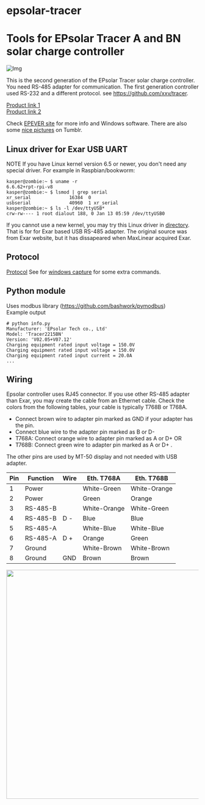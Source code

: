 # epsolar-tracer
Tools for EPsolar Tracer A and BN solar charge controller
===================================================
![Img](img/epsolar_tracer_bn.jpg)

This is the second generation of the EPsolar Tracer solar charge controller. 
You need RS-485 adapter for communication. The first generation controller 
used RS-232 and a different protocol. see https://github.com/xxv/tracer.

[Product link 1](http://www.epsolarpv.com/en/index.php/Product/pro_content/id/573/am_id/136)  
[Product link 2](http://www.epsolarpv.com/en/index.php/Product/index/id/653/am_id/134)  

Check [EPEVER site](https://www.epever.com/) for more info and Windows software.
There are also some [nice pictures](http://gwl-power.tumblr.com/tagged/tracer) on Tumblr.

Linux driver for Exar USB UART
------------------------------
NOTE If you have Linux kernel version 6.5 or newer, you don't need any special driver.
For example in Raspbian/bookworm:
```
kasper@zombie:~ $ uname -r
6.6.62+rpt-rpi-v8
kasper@zombie:~ $ lsmod | grep serial
xr_serial              16384  0
usbserial              40960  1 xr_serial
kasper@zombie:~ $ ls -l /dev/ttyUSB*
crw-rw---- 1 root dialout 188, 0 Jan 13 05:59 /dev/ttyUSB0
```

If you cannot use a new kernel, you may try this Linux driver in
[directory](xr_usb_serial_common-1a). That is for for Exar based USB RS-485 adapter. 
The original source was from Exar website, but it has dissapeared when MaxLinear acquired Exar.

Protocol
--------
[Protocol](archive/1733_modbus_protocol.pdf)
See for [windows capture](archive/epsolar.txt) for some extra commands.

Python module
-------------
Uses modbus library (https://github.com/bashwork/pymodbus)  
Example output
```
# python info.py 
Manufacturer: 'EPsolar Tech co., Ltd'
Model: 'Tracer2215BN'
Version: 'V02.05+V07.12'
Charging equipment rated input voltage = 150.0V
Charging equipment rated input voltage = 150.0V
Charging equipment rated input current = 20.0A
...
```
Wiring
------
Epsolar controller uses RJ45 connector. If you use other RS-485 adapter than Exar, you may create the cable from an Ethernet cable.
Check the colors from the following tables, your cable is typically T768B or T768A.
* Connect brown wire to adapter pin marked as GND if your adapter has the pin.
* Connect blue wire to the adapter pin marked as B or D-
* T768A: Connect orange wire to adapter pin marked as A or D+  OR
* T768B: Connect green wire to adapter pin marked as A or D+ .

The other pins are used by MT-50 display and not needed with USB adapter.

| Pin | Function  | Wire  | Eth. T768A  	| Eth. T768B  	|
|---	|---        |---	  |---	          |---	          |
| 1  	| Power     |   	  | White-Green   | White-Orange  |
| 2  	| Power     |   	  | Green         | Orange  	    |
| 3  	| RS-485-B  |       | White-Orange  | White-Green   |
| 4  	| RS-485-B  | D - 	| Blue          | Blue          |
| 5  	| RS-485-A  |       | White-Blue    | White-Blue    |
| 6  	| RS-485-A  | D +   | Orange  	    | Green         |
| 7  	| Ground 	  |   	  | White-Brown   | White-Brown   |
| 8  	| Ground 	  | GND	  | Brown	        | Brown	        |

<img src="img/Ethernet_RJ45_connector_p1160054.jpg"  width="600">

